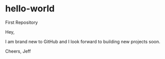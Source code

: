 # hello-world
First Repository

Hey,

I am brand new to GitHub and I look forward to building new projects soon. 

Cheers,
Jeff
